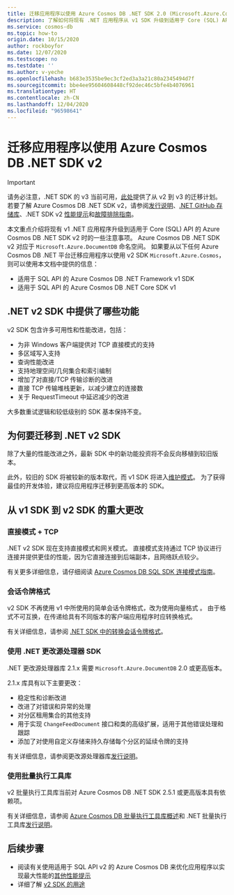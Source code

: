 ```yaml
---
title: 迁移应用程序以使用 Azure Cosmos DB .NET SDK 2.0 (Microsoft.Azure.Cosmos)
description: 了解如何将现有 .NET 应用程序从 v1 SDK 升级到适用于 Core (SQL) API 的 .NET SDK v2。
ms.service: cosmos-db
ms.topic: how-to
origin.date: 10/15/2020
author: rockboyfor
ms.date: 12/07/2020
ms.testscope: no
ms.testdate: ''
ms.author: v-yeche
ms.openlocfilehash: b683e3535be9ec3cf2ed3a3a21c80a2345494d7f
ms.sourcegitcommit: bbe4ee95604608448cf92dec46c5bfe4b4076961
ms.translationtype: HT
ms.contentlocale: zh-CN
ms.lasthandoff: 12/04/2020
ms.locfileid: "96598641"
---
```

<!--Verified successfully for charactors only-->
# <a name="migrate-your-application-to-use-the-azure-cosmos-db-net-sdk-v2"></a>迁移应用程序以使用 Azure Cosmos DB .NET SDK v2

> [!IMPORTANT]
> 请务必注意，.NET SDK 的 v3 当前可用，[此处](migrate-dotnet-v3.md)提供了从 v2 到 v3 的迁移计划。 若要了解 Azure Cosmos DB .NET SDK v2，请参阅[发行说明](sql-api-sdk-dotnet.md)、[.NET GitHub 存储库](https://github.com/Azure/azure-cosmos-dotnet-v2)、.NET SDK v2 [性能提示](performance-tips.md)和[故障排除指南](troubleshoot-dot-net-sdk.md)。
>

本文重点介绍将现有 v1 .NET 应用程序升级到适用于 Core (SQL) API 的 Azure Cosmos DB .NET SDK v2 时的一些注意事项。 Azure Cosmos DB .NET SDK v2 对应于 `Microsoft.Azure.DocumentDB` 命名空间。 如果要从以下任何 Azure Cosmos DB .NET 平台迁移应用程序以使用 v2 SDK `Microsoft.Azure.Cosmos`，则可以使用本文档中提供的信息：

* 适用于 SQL API 的 Azure Cosmos DB .NET Framework v1 SDK
* 适用于 SQL API 的 Azure Cosmos DB .NET Core SDK v1

## <a name="whats-available-in-the-net-v2-sdk"></a>.NET v2 SDK 中提供了哪些功能

v2 SDK 包含许多可用性和性能改进，包括：

* 为非 Windows 客户端提供对 TCP 直接模式的支持
* 多区域写入支持
* 查询性能改进
* 支持地理空间/几何集合和索引编制
* 增加了对直接/TCP 传输诊断的改进
* 直接 TCP 传输堆栈更新，以减少建立的连接数
* 关于 RequestTimeout 中延迟减少的改进

大多数重试逻辑和较低级别的 SDK 基本保持不变。

## <a name="why-migrate-to-the-net-v2-sdk"></a>为何要迁移到 .NET v2 SDK

除了大量的性能改进之外，最新 SDK 中的新功能投资将不会反向移植到较旧版本。

此外，较旧的 SDK 将被较新的版本取代，而 v1 SDK 将进入[维护模式](sql-api-sdk-dotnet.md)。 为了获得最佳的开发体验，建议将应用程序迁移到更高版本的 SDK。

## <a name="major-changes-from-v1-sdk-to-v2-sdk"></a>从 v1 SDK 到 v2 SDK 的重大更改

### <a name="direct-mode--tcp"></a>直接模式 + TCP

.NET v2 SDK 现在支持直接模式和网关模式。 直接模式支持通过 TCP 协议进行连接并提供更佳的性能，因为它直接连接到后端副本，且网络跃点较少。

有关更多详细信息，请仔细阅读 [Azure Cosmos DB SQL SDK 连接模式指南](sql-sdk-connection-modes.md)。

### <a name="session-token-formatting"></a>会话令牌格式

v2 SDK 不再使用 v1 中所使用的简单会话令牌格式，改为使用向量格式 。 由于格式不可互换，在传递给具有不同版本的客户端应用程序时应转换格式。

有关详细信息，请参阅 [.NET SDK 中的转换会话令牌格式](how-to-convert-session-token.md)。

### <a name="using-the-net-change-feed-processor-sdk"></a>使用 .NET 更改源处理器 SDK

.NET 更改源处理器库 2.1.x 需要 `Microsoft.Azure.DocumentDB` 2.0 或更高版本。

2\.1.x 库具有以下主要更改：

* 稳定性和诊断改进
* 改进了对错误和异常的处理
* 对分区租用集合的其他支持
* 用于实现 `ChangeFeedDocument` 接口和类的高级扩展，适用于其他错误处理和跟踪
* 添加了对使用自定义存储来持久存储每个分区的延续令牌的支持

有关详细信息，请参阅更改源处理器库[发行说明](sql-api-sdk-dotnet-changefeed.md)。

### <a name="using-the-bulk-executor-library"></a>使用批量执行工具库

v2 批量执行工具库当前对 Azure Cosmos DB .NET SDK 2.5.1 或更高版本具有依赖项。

有关详细信息，请参阅 [Azure Cosmos DB 批量执行工具库概述](bulk-executor-overview.md)和 .NET 批量执行工具库[发行说明](sql-api-sdk-bulk-executor-dot-net.md)。

## <a name="next-steps"></a>后续步骤

* 阅读有关使用适用于 SQL API v2 的 Azure Cosmos DB 来优化应用程序以实现最大性能的[其他性能提示](sql-api-get-started.md)
* 详细了解 [v2 SDK 的用途](sql-api-dotnet-samples.md)

<!-- Update_Description: new article about migrate dotnet v2 -->
<!--NEW.date: 11/23/2020-->
